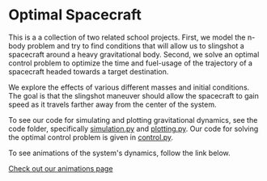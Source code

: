 # Optimal Spacecraft

This is a a collection of two related school projects. First, we model the n-body problem and try to find conditions that will allow us to slingshot a spacecraft around a heavy gravitational body. Second, we solve an optimal control problem to optimize the time and fuel-usage of the trajectory of a spacecraft headed towards a target destination.

We explore the effects of various different masses and initial conditions.  The goal is that the slingshot maneuver should allow the spacecraft to gain speed as it travels farther away from the center of the system.

To see our code for simulating and plotting gravitational dynamics, see the code folder, specifically [simulation.py](https://github.com/samcochran/optimal-spacecraft-control/blob/master/Code/simulation.py) and [plotting.py](https://github.com/samcochran/optimal-spacecraft-control/blob/master/Code/plotting.py). Our code for solving the optimal control problem is given in [control.py](https://github.com/samcochran/optimal-spacecraft-control/blob/master/Code/control.py).

To see animations of the system's dynamics, follow the link below.

[Check out our animations page](https://samcochran.github.io/optimal-spacecraft-control/)
